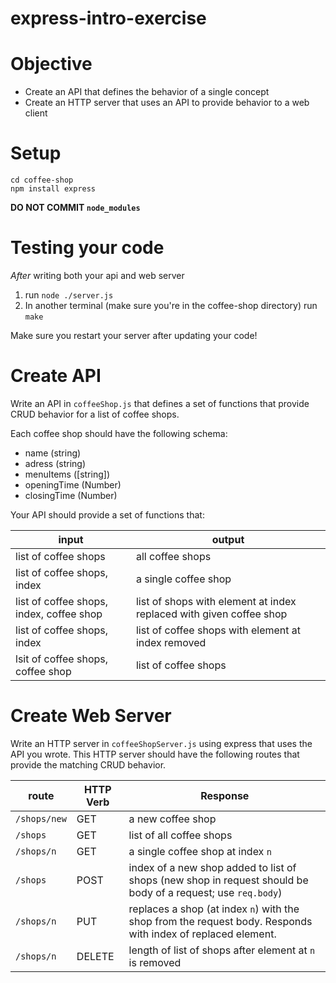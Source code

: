 # express-intro-exercise

# Objective

* Create an API that defines the behavior of a single concept
* Create an HTTP server that uses an API to provide behavior to a web client


# Setup

```
cd coffee-shop
npm install express
```

__DO NOT COMMIT `node_modules`__



# Testing your code

_After_ writing both your api and web server 

1. run `node ./server.js`
1. In another terminal (make sure you're in the coffee-shop directory) run `make`

Make sure you restart your server after updating your code!

# Create API

Write an API in `coffeeShop.js` that defines a set of functions that provide CRUD behavior for a
list of coffee shops.

Each coffee shop should have the following schema: 

* name (string)
* adress (string)
* menuItems ([string])
* openingTime (Number)
* closingTime (Number)

Your API should provide a set of functions that: 

input | output
--- | ---
list of coffee shops | all coffee shops
list of coffee shops, index | a single coffee shop
list of coffee shops, index, coffee shop | list of shops with element at index replaced with given coffee shop
list of coffee shops, index | list of coffee shops with element at index removed
lsit of coffee shops, coffee shop | list of coffee shops

# Create Web Server

Write an HTTP server in `coffeeShopServer.js` using express that uses the API
you wrote. This HTTP server should have the following routes that provide the
matching CRUD behavior.

route | HTTP Verb | Response
--- | --- | ---
`/shops/new` | GET | a new coffee shop
`/shops` | GET | list of all coffee shops
`/shops/n` | GET | a single coffee shop at index `n`
`/shops` | POST | index of a new shop added to list of shops (new shop in request should be body of a request; use `req.body`)
`/shops/n` | PUT | replaces a shop (at index `n`) with the shop from the request body. Responds with index of replaced element.
`/shops/n` | DELETE | length of list of shops after element at `n` is removed


